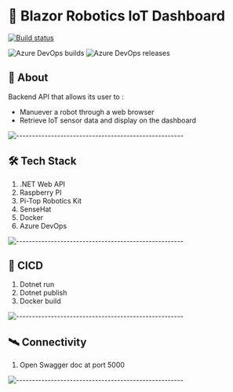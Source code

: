 # :robot: Blazor Robotics IoT Dashboard

[![Build status](https://dev.azure.com/amirashrafizham7/IoT%20RaspberryPI/_apis/build/status/Backend%20-%20IoRT%20Raspberry%20Pi)](https://dev.azure.com/amirashrafizham7/IoT%20RaspberryPI/_build/latest?definitionId=4)

![Azure DevOps builds](https://img.shields.io/azure-devops/build/amirashrafizham7/3cd2d062-7beb-450b-835a-acb34a7cc906/4)
![Azure DevOps releases](https://img.shields.io/azure-devops/release/amirashrafizham7/3cd2d062-7beb-450b-835a-acb34a7cc906/4/4)

## :thought_balloon: About
Backend API that allows its user to :
- Manuever a robot through a web browser
- Retrieve IoT sensor data and display on the dashboard

![-----------------------------------------------------](https://raw.githubusercontent.com/andreasbm/readme/master/assets/lines/rainbow.png)

## :hammer_and_wrench: Tech Stack
1. .NET Web API 
2. Raspberry PI
3. Pi-Top Robotics Kit
4. SenseHat
5. Docker
6. Azure DevOps


![-----------------------------------------------------](https://raw.githubusercontent.com/andreasbm/readme/master/assets/lines/rainbow.png)

## :rocket:	CICD

1. Dotnet run
2. Dotnet publish
3. Docker build

![-----------------------------------------------------](https://raw.githubusercontent.com/andreasbm/readme/master/assets/lines/rainbow.png)

## :artificial_satellite: Connectivity

1. Open Swagger doc at port 5000

![-----------------------------------------------------](https://raw.githubusercontent.com/andreasbm/readme/master/assets/lines/rainbow.png)